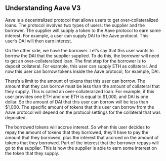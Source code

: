 ## Understanding Aave V3

Aave is a decentralized protocol that allows users to get over-collateralized loans. The protocol involves two types of users: the supplier and the borrower. The supplier will supply a token to the Aave protocol to earn some interest. For example, a user can supply DAI to the Aave protocol. This user’s DAI will then earn interest.

On the other side, we have the borrower. Let’s say that this user wants to borrow the DAI that the supplier supplied. To do this, the borrower will need to get an over-collateralized loan. The first step for the borrower is to deposit collateral. For example, this user can supply ETH as collateral. And now this user can borrow tokens inside the Aave protocol, for example, DAI.

There’s a limit to the amount of tokens that this user can borrow. The amount that they can borrow must be less than the amount of collateral that they supply. This is called an over-collateralized loan. For example, if this user provides one ETH and one ETH is equal to \$1,000, and DAI is one dollar. So the amount of DAI that this user can borrow will be less than \$1,000. The specific amount of tokens that this user can borrow from the Aave protocol will depend on the protocol settings for the collateral that was deposited.

The borrowed tokens will accrue interest. So when this user decides to repay the amount of tokens that they borrowed, they’ll have to pay the amount that they borrowed, plus the interest that accrued on the amount of tokens that they borrowed. Part of the interest that the borrower repays will go to the supplier. This is how the supplier is able to earn some interest on the token that they supply.
